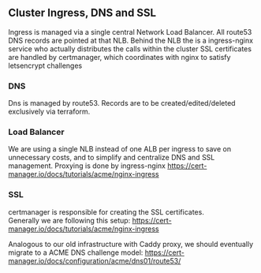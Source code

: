 ## Cluster Ingress, DNS and SSL
Ingress is managed via a single central Network Load Balancer.
All route53 DNS records are pointed at that NLB.
Behind the NLB the is a ingress-nginx service who actually distributes the calls within the cluster
SSL certificates are handled by certmanager, which coordinates with nginx to satisfy letsencrypt challenges

### DNS
Dns is managed by route53. Records are to be created/edited/deleted exclusively via terraform.

### Load Balancer
We are using a single NLB instead of one ALB per ingress to save on unnecessary costs, and to simplify and centralize DNS and SSL management.
Proxying is done by ingress-nginx https://cert-manager.io/docs/tutorials/acme/nginx-ingress

### SSL
certmanager is responsible for creating the SSL certificates.  
Generally we are following this setup: https://cert-manager.io/docs/tutorials/acme/nginx-ingress

Analogous to our old infrastructure with Caddy proxy, we should eventually migrate to a ACME DNS challenge model: https://cert-manager.io/docs/configuration/acme/dns01/route53/ 
